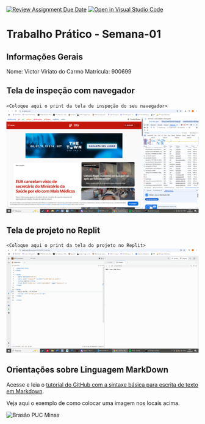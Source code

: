 [![Review Assignment Due Date](https://classroom.github.com/assets/deadline-readme-button-22041afd0340ce965d47ae6ef1cefeee28c7c493a6346c4f15d667ab976d596c.svg)](https://classroom.github.com/a/2vKxdDNy)
[![Open in Visual Studio Code](https://classroom.github.com/assets/open-in-vscode-2e0aaae1b6195c2367325f4f02e2d04e9abb55f0b24a779b69b11b9e10269abc.svg)](https://classroom.github.com/online_ide?assignment_repo_id=20075544&assignment_repo_type=AssignmentRepo)
# Trabalho Prático - Semana-01

## Informações Gerais

Nome: Victor Viriato do Carmo
Matricula: 900699

## Tela de inspeção com navegador

`<Coloque aqui o print da tela de inspeção do seu navegador>`
![Tela inspecao](images/inspecao.PNG)

## Tela de projeto no Replit

`<Coloque aqui o print da tela do projeto no Replit>`
![Tela projeto replit](images/replit.PNG)

## Orientações sobre Linguagem MarkDown

Acesse e leia o [tutorial do GitHub com a sintaxe básica para escrita de texto em Markdown](https://docs.github.com/pt/get-started/writing-on-github/getting-started-with-writing-and-formatting-on-github/basic-writing-and-formatting-syntax).

Veja aqui o exemplo de como colocar uma imagem nos locais acima. 

![Brasão PUC Minas](images/brasao_puc.png)
